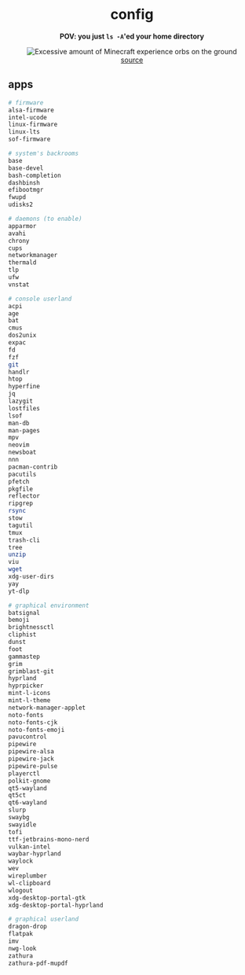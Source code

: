 <div align="center">

# config

**POV: you just `ls -A`'ed your home directory**

![Excessive amount of Minecraft experience orbs on the ground](https://static.wikia.nocookie.net/minecraft_gamepedia/images/0/04/ExcessiveExperienceOrbs.png/revision/latest?cb=20110918084010)\
[source](https://minecraft.fandom.com/wiki/Experience?file=ExcessiveExperienceOrbs.png)

</div>

## apps

```sh
# firmware
alsa-firmware
intel-ucode
linux-firmware
linux-lts
sof-firmware

# system's backrooms
base
base-devel
bash-completion
dashbinsh
efibootmgr
fwupd
udisks2

# daemons (to enable)
apparmor
avahi
chrony
cups
networkmanager
thermald
tlp
ufw
vnstat

# console userland
acpi
age
bat
cmus
dos2unix
expac
fd
fzf
git
handlr
htop
hyperfine
jq
lazygit
lostfiles
lsof
man-db
man-pages
mpv
neovim
newsboat
nnn
pacman-contrib
pacutils
pfetch
pkgfile
reflector
ripgrep
rsync
stow
tagutil
tmux
trash-cli
tree
unzip
viu
wget
xdg-user-dirs
yay
yt-dlp

# graphical environment
batsignal
bemoji
brightnessctl
cliphist
dunst
foot
gammastep
grim
grimblast-git
hyprland
hyprpicker
mint-l-icons
mint-l-theme
network-manager-applet
noto-fonts
noto-fonts-cjk
noto-fonts-emoji
pavucontrol
pipewire
pipewire-alsa
pipewire-jack
pipewire-pulse
playerctl
polkit-gnome
qt5-wayland
qt5ct
qt6-wayland
slurp
swaybg
swayidle
tofi
ttf-jetbrains-mono-nerd
vulkan-intel
waybar-hyprland
waylock
wev
wireplumber
wl-clipboard
wlogout
xdg-desktop-portal-gtk
xdg-desktop-portal-hyprland

# graphical userland
dragon-drop
flatpak
imv
nwg-look
zathura
zathura-pdf-mupdf
```
